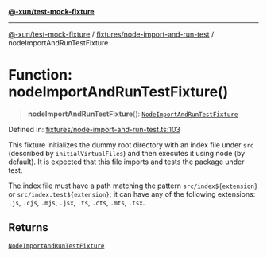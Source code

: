 [**@-xun/test-mock-fixture**](../../../README.md)

***

[@-xun/test-mock-fixture](../../../README.md) / [fixtures/node-import-and-run-test](../README.md) / nodeImportAndRunTestFixture

# Function: nodeImportAndRunTestFixture()

> **nodeImportAndRunTestFixture**(): [`NodeImportAndRunTestFixture`](../type-aliases/NodeImportAndRunTestFixture.md)

Defined in: [fixtures/node-import-and-run-test.ts:103](https://github.com/Xunnamius/test-utils/blob/dbb834b908e8912c3a68cb58c5f6cf45d3aa53eb/packages/test-mock-fixture/src/fixtures/node-import-and-run-test.ts#L103)

This fixture initializes the dummy root directory with an index file under
`src` (described by `initialVirtualFiles`) and then executes it using node
(by default). It is expected that this file imports and tests the package
under test.

The index file must have a path matching the pattern `src/index${extension}`
or `src/index.test${extension}`; it can have any of the following extensions:
`.js`, `.cjs`, `.mjs`, `.jsx`, `.ts`, `.cts`, `.mts`, `.tsx`.

## Returns

[`NodeImportAndRunTestFixture`](../type-aliases/NodeImportAndRunTestFixture.md)
